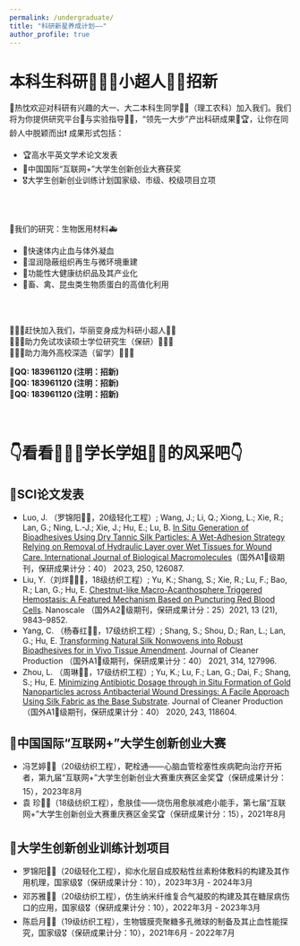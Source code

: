 ```yaml
---
permalink: /undergraduate/
title: "科研新星养成计划——"
author_profile: true
---
```

  
  
  
# 本科生科研🦸🏻‍♂️小超人🦸🏻招新
🙌热忱欢迎对科研有兴趣的大一、大二本科生同学👦👧（理工农科）加入我们。我们将为你提供研究平台🧪与实验指导👨‍🏫，“领先一大步”产出科研成果🥇🏆，让你在同龄人中脱颖而出❗ 成果形式包括：
- 🏆高水平英文学术论文发表
- 🏅中国国际“互联网+”大学生创新创业大赛获奖
- 🎖️大学生创新创业训练计划国家级、市级、校级项目立项 
 <br>
 <br>
 
🏥我们的研究：生物医用材料🚑
- 🎯快速体内止血与体外凝血
- 🎯湿润隐蔽组织再生与微环境重建
- 🎯功能性大健康纺织品及其产业化
- 🎯畜、禽、昆虫类生物质蛋白的高值化利用
 <br>
 <br>
 
🦸🏻‍♂️赶快加入我们，华丽变身成为科研小超人🦸🏻  
👩🏼‍🎓助力免试攻读硕士学位研究生（保研）👨🏻‍🎓  
👨🏻‍🎓助力海外高校深造（留学）👩🏼‍🎓 

 
📣**QQ: 183961120 (注明：招新)** <br>
📣**QQ: 183961120 (注明：招新)** <br>
📣**QQ: 183961120 (注明：招新)** <br>
 <br>
 <br>
 
# 👇看看🦸🏻‍♂️学长学姐🦸🏻的风采吧👇
## 🐶SCI论文发表
- Luo, J. （罗锦阳🦸🏻，20级轻化工程）; Wang, J.; Li, Q.; Xiong, L.; Xie, R.; Lan, G.; Ning, L.-J.; Xie, J.; Hu, E.; Lu, B. [In Situ Generation of Bioadhesives Using Dry Tannic Silk Particles: A Wet-Adhesion Strategy Relying on Removal of Hydraulic Layer over Wet Tissues for Wound Care. International Journal of Biological Macromolecules](https://doi.org/10.1016/j.ijbiomac.2023.126087)（国外A1🥇级期刊，保研成果计分：40） 2023, 250, 126087.
- Liu, Y.（刘烊🦸🏻‍♂️，18级纺织工程）; Yu, K.; Shang, S.; Xie, R.; Lu, F.; Bao, R.; Lan, G.; Hu, E. [Chestnut-like Macro-Acanthosphere Triggered Hemostasis: A Featured Mechanism Based on Puncturing Red Blood Cells](https://doi.org/10.1039/D1NR01148K). Nanoscale （国外A2🥈级期刊，保研成果计分：25）2021, 13 (21), 9843–9852.
- Yang, C. （杨春红🦸🏻，17级纺织工程）; Shang, S.; Shou, D.; Ran, L.; Lan, G.; Hu, E. [Transforming Natural Silk Nonwovens into Robust Bioadhesives for in Vivo Tissue Amendment](https://doi.org/10.1016/j.jclepro.2021.127996). Journal of Cleaner Production （国外A1🥇级期刊，保研成果计分：40） 2021, 314, 127996.
- Zhou, L. （周琳🦸🏻，17级纺织工程）; Yu, K.; Lu, F.; Lan, G.; Dai, F.; Shang, S.; Hu, E. [Minimizing Antibiotic Dosage through in Situ Formation of Gold Nanoparticles across Antibacterial Wound Dressings: A Facile Approach Using Silk Fabric as the Base Substrate](https://doi.org/10.1016/j.jclepro.2019.118604). Journal of Cleaner Production （国外A1🥇级期刊，保研成果计分：40） 2020, 243, 118604.



## 🐰中国国际“互联网+”大学生创新创业大赛
- 冯艺婷🦸🏻（20级纺织工程），靶栓通——心脑血管栓塞性疾病靶向治疗开拓者，第九届“互联网+”大学生创新创业大赛重庆赛区金奖🏆（保研成果计分：15），2023年8月
- 袁  珍🦸🏻（18级纺织工程），愈肤佳——烧伤用愈肤减疤小能手，第七届“互联网+”大学生创新创业大赛重庆赛区金奖🏆（保研成果计分：15），2021年8月



## 🐹大学生创新创业训练计划项目
- 罗锦阳🦸🏻（20级轻化工程），抑水化层自成胶粘性丝素粉体敷料的构建及其作用机理，国家级🎖️（保研成果计分：10），2023年3月 - 2024年3月
- 邓苏雅🦸🏻（20级纺织工程），仿生纳米纤维复合气凝胶的构建及其在糖尿病伤口的应用，国家级🎖️（保研成果计分：10），2022年3月 - 2023年3月
- 陈启月🦸🏻（19级纺织工程），生物镀膜壳聚糖多孔微球的制备及其止血性能探究，国家级🎖️（保研成果计分：10），2021年6月 - 2022年7月
